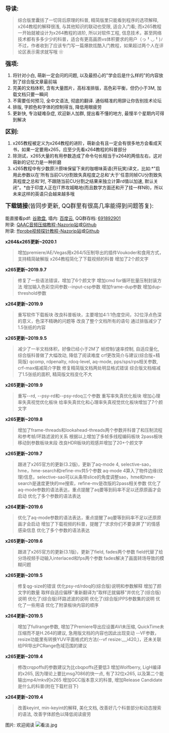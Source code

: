<font size=4><b>导读:</b></font>

> 综合版里囊括了一切背后原理的科普, 精简版里只能看到程序的选项解释, x264教程的解释很浅, 与其他知识的联动也受限, 适合入门看; 而x265教程一开始就被设计为x264教程的进阶, 所以对软件工程, 信息技术，甚至网络技术都有多多少少的科普，适合有更高画质vs体积要求的用户（っ╹◡╹)ﾉ
> 不过，作者收到了应该专门写一篇爆款炫酷入门教程，如果超过两个人在评论区表示需求就写哦
❀

<font size=4><b>强项:</b></font>

 1. 将针对小白, 萌新一定会问的问题, 以及最担心的"学会后是什么样的"的内容放到了综合版文章最前端
 2. 完美的文档体积, 含有大量图片，高标准排版，高色彩平衡，但仍小于3M, 加载文档只要一瞬间
 3. 不需要任何预习, 全中文语法, 彻底的翻译. 通俗精准的用辞让你告别技术论坛
 4. 排版, 字颜色和字体的控制得当, 降低用眼疲劳
 5. 更新快, 专治疑难杂症, 欢迎新人加群, 提出看不懂的地方, 最慢半个星期内可得到解决

<font size=4><b>区别:</b></font>

 1. x265教程被定义为x264教程的进阶，萌新会有且一定会有很多地方会看成天书，如果一定要用x265，应至少先看x264教程的科普部分
 2. 除测试，x265大量的有用参数造成了命令句长相当于x264的两倍左右，这对萌新的记忆力是一种折磨
 3. x265教程中有少数原汁原味保留下来的咖喱味英语(开玩笑)译文，比如:*"启用此参数以在'所有当前CU分割致失真程度之总和'大于'任意同帧CU分割致失真程度之总和'时, 不跟随当前CU分割之结果来独立计算rd值以加速, 默认关闭"。*由于印度人正在IT界攻城略地(而且数学方面还和开了挂一样NB)，所以未来这样的英语只会越来越多哦

<font size=4><b>下载链接</b>(皆同步更新, QQ群里有很高几率能得到问题答复):</font><br><br>
能直接看pdf: <a href='http://drive.google.com/open?id=1QFdd18SY2c7dE6d57J-Y6p_80C_QDumg'>谷歌盘</a>, 墙内: <a href='https://pan.baidu.com/s/1sbz8WztGTz3lcLzirHW_2w'>百度云</a>, QQ群存档: <a href='https://jq.qq.com/?_wv=1027&k=5YJFXyf'>691892901</a><br>
附录: <a href='https://www.nazorip.site/archives/44/'>QAAC音频压缩教程-Nazorip站</a>或<a href='github.com/iAvoe/QAAC-Tutorial-Standalone/blob/master/%E6%95%99%E7%A8%8B.md'>Github</a><br>附录: <a href='https://nazorip.site/archives/169/'>ffprobe视频探针教程-Nazorip站</a>或<a href='https://github.com/iAvoe/FFprobe-Tutorial-Standalone/blob/master/教程.md'>Github</a>

**x264&x265更新~2020.1**
> 增加premiere/AE/Vegas用x264/5压制导出的插件Voukoder和食用方式，支持精简破解版
> x264教程简化了下载视频的科普
> 增加了2个颜文字

**x265更新~2019.9.7**
> 修复了一些语法错误，增加了6个颜文字
> 增加cmd for循环批量压制封装方法
> 增加输入色彩空间参数--input-csp参数
> 增加frame-dup参数
> 增加dup-threshold参数

**x264更新~2019.9**
> 重写软件下载板块
> 改良科普板块，主要增加4:1:1色度空间，32位浮点色深的意义，色深不精确的问题等
> 改良了整个文档所有的语句
> 通过排版减少了1.5张纸的内容

**x265更新~2019.9.5**
> 减少了一半文档体积，好像已经小于2M了
> 帧控制/速率控制, 自适应量化, 综合版科普做了大幅改动, 降低了阅读难度
> crf更改简介与建议(综合版+精简版)
> qcomp, rdpenalty, rdoq-level, aq-mode, pps/sps/rps相关参数, crf-max缩减简介字数
> 修复精简版文档两处明显格式错误
> 综合版文档缩减了1.5张纸的面积, 精简版文档变化不大

**x265更新~2019.9**
> 重写--rd, --psy-rd和--psy-rdoq三个参数
> 重写率失真优化板块
> 增加心理率失真视觉优化板块
> 给率失真优化和心理率失真视觉优化板块增加了7个颜文字

**x265更新~2019.8**
> 增加了frame-threads和lookahead-threads两个参数并科普了和压制流程和参考帧/环路滤波的关系
> 根据以上增加了多帧多线程编码板块
> 2pass板块移动到参数板块末段
> 改良HDR板块的观感并增加了20+个颜文字

**x265更新~2019.7**
> 跟进了x265官方的更新(3.2版)，更新了aq-mode 4, selective-sao，hme，hme-search和refine-mv共5个参数
> aq-mode 4算入了物件边缘(纹理)信息，selective-sao可以从条带slice的角度调整sao，hme和hme-search是速度更快的me搜索，refine-mv是改版的2pass相关参数
> 优化了aq-mode参数的语法表达，重点提醒了aq要等到码率不足以还原原画才会启动
> 优化了多个参数的语法表达

**x264更新~2019.6**
> 优化了aq-mode参数的语法表达，重点提醒了aq要等到码率不足以还原原画才会启动
> 增加了下载视频的科普，提醒了"求求你们不要录屏了"的情感感染信息
> 优化了多个参数的语法表达

**x265更新~2019.6**
> 跟进了x265官方的更新(3.1版)，更新了field, fades两个参数
> field代替了给分场视频手动输入interlaced和fps两个参数
> fades解决了画面转场导致的模糊问题

**x265更新~2019.5**
> 修复qg-size的错误
> 优化psy-rd/rdoq的(综合版)说明和参数解释
> 增加了颜文字的数量
> 取样自适应偏移"重新翻译为"取样迁就偏移"并优化了(综合版)说明
> 优化了(综合版)环路滤波的说明
> 优化了(综合版)PPS参数集的说明
> 优化了一些用语
> 优化了附录板块内容的顺序

**x264更新~2019.5**
> 增加了fullrange参数, 增加了Premiere导出应设置AVI未压缩, QuickTime未压缩而不是H.264的建议, 急用版文档的内容也因此出现变动
> --VF参数，resize功能里有转换YUV平面格式的方法(--vf resize:,,,,i420,)，还未关联给PR导出PCRange色域范围的建议

**x265更新~2019.4**
> 修改crqpoffs的参数建议为比cbqpoffs还要低3
> 增加Wolfberry, LigH编译的x265, 因为理论上要比msg7086的快一点, 有了32位x265, 以及第二个能输出mp4/mkv的x265
> 增加GCC版本意义的科普, 增加Release Candidate是什么的科普(附在下载栏目下)

**x264更新~2019.4**
> 改善keyint, min-keyint的解释, 美化文档, 改善好几个科普部分和动态搜索的语法, 改善字体颜色以降低阅读疲劳

图片: 欢迎阅读
![看淡.jpg][1]


  [1]: https://www.nazorip.site/usr/uploads/2018/07/225739382.jpg
